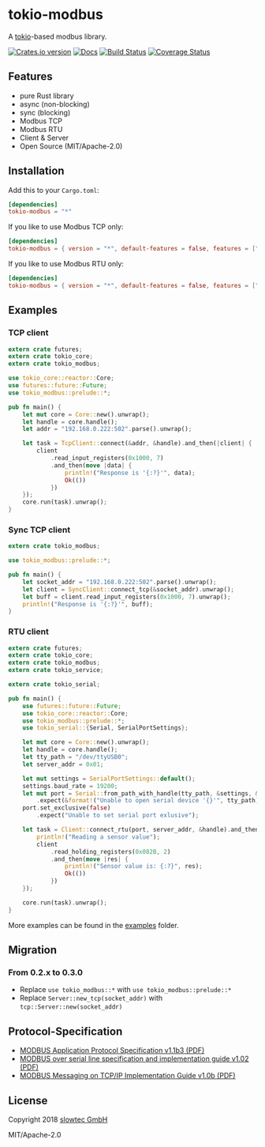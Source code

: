 # tokio-modbus

A [tokio](https://tokio.rs)-based modbus library.

[![Crates.io version](https://img.shields.io/crates/v/tokio-modbus.svg)](https://crates.io/crates/tokio-modbus)
[![Docs](https://docs.rs/tokio-modbus/badge.svg)](https://docs.rs/tokio-modbus/)
[![Build Status](https://travis-ci.org/slowtec/tokio-modbus.svg?branch=master)](https://travis-ci.org/slowtec/tokio-modbus)
[![Coverage Status](https://coveralls.io/repos/github/slowtec/tokio-modbus/badge.svg?branch=master)](https://coveralls.io/github/slowtec/tokio-modbus?branch=master)

## Features

- pure Rust library
- async (non-blocking)
- sync (blocking)
- Modbus TCP
- Modbus RTU
- Client & Server
- Open Source (MIT/Apache-2.0)

## Installation

Add this to your `Cargo.toml`:

```toml
[dependencies]
tokio-modbus = "*"
```

If you like to use Modbus TCP only:

```toml
[dependencies]
tokio-modbus = { version = "*", default-features = false, features = ["tcp"] }
```

If you like to use Modbus RTU only:

```toml
[dependencies]
tokio-modbus = { version = "*", default-features = false, features = ["rtu"] }
```

## Examples

### TCP client

```rust
extern crate futures;
extern crate tokio_core;
extern crate tokio_modbus;

use tokio_core::reactor::Core;
use futures::future::Future;
use tokio_modbus::prelude::*;

pub fn main() {
    let mut core = Core::new().unwrap();
    let handle = core.handle();
    let addr = "192.168.0.222:502".parse().unwrap();

    let task = TcpClient::connect(&addr, &handle).and_then(|client| {
        client
            .read_input_registers(0x1000, 7)
            .and_then(move |data| {
                println!("Response is '{:?}'", data);
                Ok(())
            })
    });
    core.run(task).unwrap();
}
```

### Sync TCP client

```rust
extern crate tokio_modbus;

use tokio_modbus::prelude::*;

pub fn main() {
    let socket_addr = "192.168.0.222:502".parse().unwrap();
    let client = SyncClient::connect_tcp(&socket_addr).unwrap();
    let buff = client.read_input_registers(0x1000, 7).unwrap();
    println!("Response is '{:?}'", buff);
}
```

### RTU client

```rust
extern crate futures;
extern crate tokio_core;
extern crate tokio_modbus;
extern crate tokio_service;

extern crate tokio_serial;

pub fn main() {
    use futures::future::Future;
    use tokio_core::reactor::Core;
    use tokio_modbus::prelude::*;
    use tokio_serial::{Serial, SerialPortSettings};

    let mut core = Core::new().unwrap();
    let handle = core.handle();
    let tty_path = "/dev/ttyUSB0";
    let server_addr = 0x01;

    let mut settings = SerialPortSettings::default();
    settings.baud_rate = 19200;
    let mut port = Serial::from_path_with_handle(tty_path, &settings, &handle.new_tokio_handle())
        .expect(&format!("Unable to open serial device '{}'", tty_path));
    port.set_exclusive(false)
        .expect("Unable to set serial port exlusive");

    let task = Client::connect_rtu(port, server_addr, &handle).and_then(|client| {
        println!("Reading a sensor value");
        client
            .read_holding_registers(0x082B, 2)
            .and_then(move |res| {
                println!("Sensor value is: {:?}", res);
                Ok(())
            })
    });

    core.run(task).unwrap();
}
```

More examples can be found in the [examples](https://github.com/slowtec/tokio-modbus/tree/master/examples) folder.

## Migration

### From 0.2.x to 0.3.0

- Replace `use tokio_modbus::*` with `use tokio_modbus::prelude::*`
- Replace `Server::new_tcp(socket_addr)` with `tcp::Server::new(socket_addr)`

## Protocol-Specification

- [MODBUS Application Protocol Specification v1.1b3 (PDF)](http://modbus.org/docs/Modbus_Application_Protocol_V1_1b3.pdf)
- [MODBUS over serial line specification and implementation guide v1.02 (PDF)](http://modbus.org/docs/Modbus_over_serial_line_V1_02.pdf)
- [MODBUS Messaging on TCP/IP Implementation Guide v1.0b (PDF)](http://modbus.org/docs/Modbus_Messaging_Implementation_Guide_V1_0b.pdf)

## License

Copyright 2018 [slowtec GmbH](https://www.slowtec.de)

MIT/Apache-2.0
